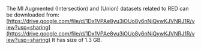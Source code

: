 The MI Augmented (Intersection) and (Union) datasets related to RED can be downloaded from: [https://drive.google.com/file/d/1Dx1VPAe8yu3jOUo8y6nNjQywKJVNRJ1R/view?usp=sharing](https://drive.google.com/file/d/1Dx1VPAe8yu3jOUo8y6nNjQywKJVNRJ1R/view?usp=sharing) It has size of 1.3 GB.